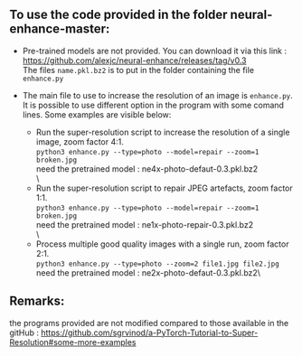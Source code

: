 ## To use the code provided in the folder neural-enhance-master:

* Pre-trained models are not provided. You can download it via this link : https://github.com/alexjc/neural-enhance/releases/tag/v0.3 \
The files `name.pkl.bz2` is to put in the folder containing the file `enhance.py`

* The main file to use to increase the resolution of an image is `enhance.py`. It is possible to use different option in the program with some comand lines. Some examples are visible below:
  * Run the super-resolution script to increase the resolution of a single image, zoom factor 4:1.\
  `python3 enhance.py --type=photo --model=repair --zoom=1 broken.jpg`\
  need the pretrained model : ne4x-photo-defaut-0.3.pkl.bz2\
  \
  * Run the super-resolution script to repair JPEG artefacts, zoom factor 1:1.\
  `python3 enhance.py --type=photo --model=repair --zoom=1 broken.jpg`\
  need the pretrained model : ne1x-photo-repair-0.3.pkl.bz2\
  \
  * Process multiple good quality images with a single run, zoom factor 2:1.\
  `python3 enhance.py --type=photo --zoom=2 file1.jpg file2.jpg`\
  need the pretrained model : ne2x-photo-defaut-0.3.pkl.bz2\

## Remarks:

the programs provided are not modified compared to those available in the gitHub : https://github.com/sgrvinod/a-PyTorch-Tutorial-to-Super-Resolution#some-more-examples
